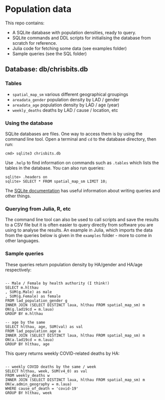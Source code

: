 # Population data
This repo contains:

- A SQLite database with population densities, ready to query.
- SQLite commands and DDL scripts for initialising the database from scratch for reference.
- Julia code for fetching some data (see examples folder)
- Sample queries (see the SQL folder)

## Database: db/chrisbits.db
### Tables
- `spatial_map_sm`  various different geographical groupings
- `areadata_gender` population density by LAD / gender
- `areadata_age`    population density by LAD / age (year)
- `weekly_deaths`   deaths by LAD / cause / location, etc

### Using the database
SQLite databases are files. One way to access them is by using the command line tool. Open a terminal and `cd` to the database directory, then run:

```
cmd> sqlite3 chrisbits.db
```

Use `.help` to find information on commands such as `.tables` which lists the tables in the database. You can also run queries:

```
sqlite> .headers on
sqlite> SELECT * FROM spatial_map_sm LIMIT 10;
```

The [SQLite documentation][sqlite_docs] has useful information about writing queries and other things. 

### Querying from Julia, R, etc
The command line tool can also be used to call scripts and save the results to a CSV file but it is often easier to query directly from software you are using to analyse the results.  An example in Julia, which imports the data from the queries below is given in the `examples` folder - more to come in other languages.

### Sample queries

These queries return population density by HA/gender and HA/age respectively:

```

-- Male / Female by health authority (I think!)
SELECT m.hlthau
, SUM(g.Male) as male
, SUM(g.Female) as female
FROM lad_population_gender g
INNER JOIN (SELECT DISTINCT laua, hlthau FROM spatial_map_sm) m ON(g.lad19cd = m.laua)
GROUP BY m.hlthau

-- age by the same
SELECT hlthau, age, SUM(val) as val
FROM lad_population_age a
INNER JOIN (SELECT DISTINCT laua, hlthau FROM spatial_map_sm) m ON(a.lad19cd = m.laua)
GROUP BY hlthau, age

```

This query returns weekly COVID-related deaths by HA:

```

-- weekly COVID deaths by the same / week
SELECT hlthau, week, SUM(v4_0) as val
FROM weekly_deaths w
INNER JOIN (SELECT DISTINCT laua, hlthau FROM spatial_map_sm) m ON(w.admin_geography = m.laua)
WHERE cause_of_death = 'covid-19'
GROUP BY hlthau, week

```


[sqlite_docs]: https://www.sqlite.org/docs.html

